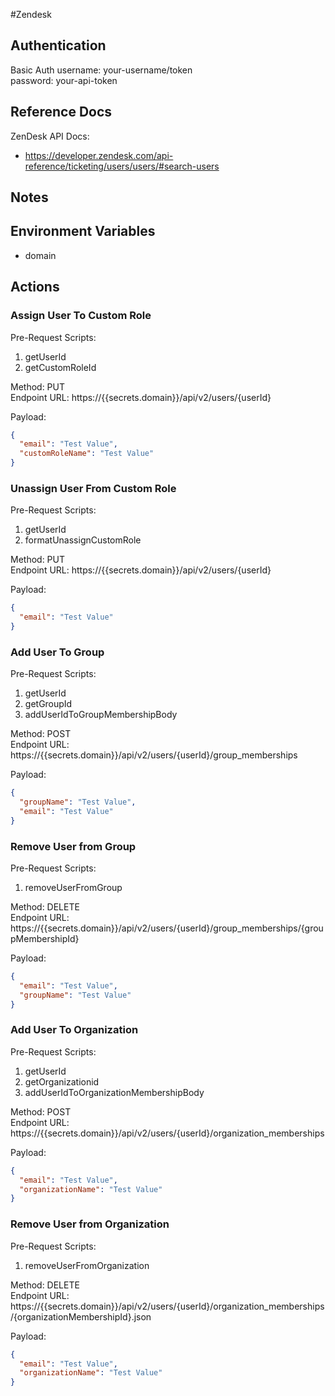 #Zendesk

## Authentication
Basic Auth
username: your-username/token <br>
password: your-api-token

## Reference Docs
ZenDesk API Docs:
* https://developer.zendesk.com/api-reference/ticketing/users/users/#search-users

## Notes

## Environment Variables
* domain

## Actions
### Assign User To Custom Role
Pre-Request Scripts:
1. getUserId
2. getCustomRoleId

Method: PUT <br>
Endpoint URL: https://{{secrets.domain}}/api/v2/users/{userId}

Payload:
```json
{
  "email": "Test Value",
  "customRoleName": "Test Value"
}
```

### Unassign User From Custom Role
Pre-Request Scripts:
1. getUserId
2. formatUnassignCustomRole

Method: PUT <br>
Endpoint URL: https://{{secrets.domain}}/api/v2/users/{userId}

Payload:
```json
{
  "email": "Test Value"
}
```

### Add User To Group
Pre-Request Scripts:
1. getUserId
2. getGroupId
3. addUserIdToGroupMembershipBody

Method: POST <br>
Endpoint URL: https://{{secrets.domain}}/api/v2/users/{userId}/group_memberships

Payload:
```json
{
  "groupName": "Test Value",
  "email": "Test Value"
}
```

### Remove User from Group
Pre-Request Scripts:
1. removeUserFromGroup

Method: DELETE <br>
Endpoint URL: https://{{secrets.domain}}/api/v2/users/{userId}/group_memberships/{groupMembershipId}

Payload:
```json
{
  "email": "Test Value",
  "groupName": "Test Value"
}
```

### Add User To Organization
Pre-Request Scripts:
1. getUserId
2. getOrganizationid
3. addUserIdToOrganizationMembershipBody

Method: POST <br>
Endpoint URL: https://{{secrets.domain}}/api/v2/users/{userId}/organization_memberships

Payload:
```json
{
  "email": "Test Value",
  "organizationName": "Test Value"
}
```

### Remove User from Organization
Pre-Request Scripts:
1. removeUserFromOrganization

Method: DELETE <br>
Endpoint URL: https://{{secrets.domain}}/api/v2/users/{userId}/organization_memberships/{organizationMembershipId}.json

Payload:
```json
{
  "email": "Test Value",
  "organizationName": "Test Value"
}
```
